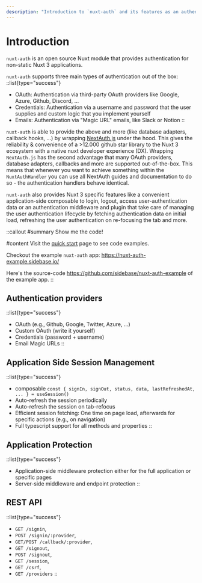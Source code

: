 ```yaml
---
description: "Introduction to `nuxt-auth` and its features as an authentication module for your Vue / Nuxt 3 application."
---
```


# Introduction

`nuxt-auth` is an open source Nuxt module that provides authentication for non-static Nuxt 3 applications.

`nuxt-auth` supports three main types of authentication out of the box:
::list{type="success"}
- OAuth: Authentication via third-party OAuth providers like Google, Azure, Github, Discord, ...
- Credentials: Authentication via a username and password that the user supplies and custom logic that you implement yourself
- Emails: Authentication via "Magic URL" emails, like Slack or Notion
::

`nuxt-auth` is able to provide the above and more (like database adapters, callback hooks, ...) by wrapping [NextAuth.js](https://github.com/nextauthjs/next-auth) under the hood. This gives the reliability & convenience of a >12.000 github star library to the Nuxt 3 ecosystem with a native nuxt developer experience (DX). Wrapping `NextAuth.js` has the second advantage that many OAuth providers, database adapters, callbacks and more are supported out-of-the-box. This means that whenever you want to achieve something within the `NuxtAuthHandler` you can use all NextAuth guides and documentation to do so - the authentication handlers behave identical.

`nuxt-auth` also provides Nuxt 3 specific features like a convenient application-side composable to login, logout, access user-authentication data or an authentication middleware and plugin that take care of managing the user authentication lifecycle by fetching authentication data on initial load, refreshing the user authentication on re-focusing the tab and more.

::callout
#summary
Show me the code!

#content
Visit the [quick start](/nuxt-auth/getting-started/quick-start) page to see code examples.

Checkout the example `nuxt-auth` app: https://nuxt-auth-example.sidebase.io/

Here's the source-code https://github.com/sidebase/nuxt-auth-example of the example app.
::

##  Authentication providers

::list{type="success"}
- OAuth (e.g., Github, Google, Twitter, Azure, ...)
- Custom OAuth (write it yourself)
- Credentials (password + username)
- Email Magic URLs
::

## Application Side Session Management

::list{type="success"}
- composable `const { signIn, signOut, status, data, lastRefreshedAt, ... } = useSession()`
- Auto-refresh the session periodically
- Auto-refresh the session on tab-refocus
- Efficient session fetching: One time on page load, afterwards for specific actions (e.g., on navigation)
- Full typescript support for all methods and properties
::

## Application Protection

::list{type="success"}
- Application-side middleware protection either for the full application or specific pages
- Server-side middleware and endpoint protection
::

## REST API

::list{type="success"}
- `GET /signin`,
- `POST /signin/:provider`,
- `GET/POST /callback/:provider`,
- `GET /signout`,
- `POST /signout`,
- `GET /session`,
- `GET /csrf`,
- `GET /providers`
::
